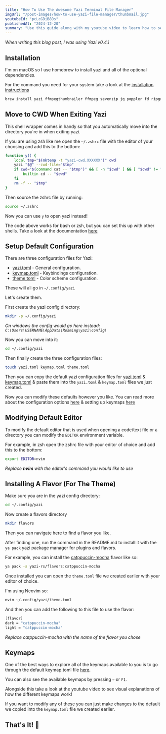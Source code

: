 ```yaml
---
title: "How To Use The Awesome Yazi Terminal File Manager"
imgUrl: "/post-images/how-to-use-yazi-file-manager/thumbnail.jpg"
youtubeId: "pcLcGDiB8Ds"
publishedAt: "2024-12-20"
summary: "Use this guide along with my youtube video to learn how to setup & use the yazi terminal file manager for an awesome boost to your workflow."
---
```


_When writing this blog post, I was using Yazi v0.4.1_

## Installation

I'm on macOS so I use homebrew to install yazi and all of the optional dependencies.

For the command you need for your system take a look at the [installation instructions](https://yazi-rs.github.io/docs/installation)

```bash
brew install yazi ffmpegthumbnailer ffmpeg sevenzip jq poppler fd ripgrep fzf zoxide imagemagick font-symbols-only-nerd-font
```

## Move to CWD When Exiting Yazi

This shell wrapper comes in handy so that you automatically move into the directory you're in when exiting yazi.

If you are using zsh like me open the `~/.zshrc` file with the editor of your choosing and add this to the bottom:

```bash
function y() {
	local tmp="$(mktemp -t "yazi-cwd.XXXXXX")" cwd
	yazi "$@" --cwd-file="$tmp"
	if cwd="$(command cat -- "$tmp")" && [ -n "$cwd" ] && [ "$cwd" != "$PWD" ]; then
		builtin cd -- "$cwd"
	fi
	rm -f -- "$tmp"
}
```

Then source the zshrc file by running:

```bash
source ~/.zshrc
```

Now you can use `y` to open yazi instead!

The code above works for bash or zsh, but you can set this up with other shells. Take a look at the documentation [here](https://yazi-rs.github.io/docs/quick-start#shell-wrapper)

## Setup Default Configuration

There are three configuration files for Yazi:

- [yazi.toml](https://yazi-rs.github.io/docs/configuration/yazi) - General configuration.
- [keymap.toml](https://yazi-rs.github.io/docs/configuration/keymap) - Keybindings configuration.
- [theme.toml](https://yazi-rs.github.io/docs/configuration/theme) - Color scheme configuration.

These will all go in `~/.config/yazi`

Let's create them.

First create the yazi config directory:

```bash
mkdir -p ~/.config/yazi
```

_On windows the config would go here instead: `C:\Users\USERNAME\AppData\Roaming\yazi\config\`_

Now you can move into it:

```bash
cd ~/.config/yazi
```

Then finally create the three configuration files:

```bash
touch yazi.toml keymap.toml theme.toml
```

Then you can copy the default yazi configuration files for [yazi.toml](https://github.com/sxyazi/yazi/blob/shipped/yazi-config/preset/yazi-default.toml) & [keymap.toml](https://github.com/sxyazi/yazi/blob/shipped/yazi-config/preset/keymap-default.toml)
& paste them into the `yazi.toml` & `keymap.toml` files we just created.

Now you can modify these defaults however you like. You can read more about the
configuration options [here](https://yazi-rs.github.io/docs/configuration/yazi) & setting up
keymaps [here](https://yazi-rs.github.io/docs/configuration/keymap)

## Modifying Default Editor

To modify the default editor that is used when opening a code/text file or a directory you can modify the `EDITOR` environment variable.

For example, in zsh open the zshrc file with your editor of choice and add this to the bottom:

```bash
export EDITOR=nvim
```

_Replace **nvim** with the editor's command you would like to use_

## Installing A Flavor (For The Theme)

Make sure you are in the yazi config directory:

```bash
cd ~/.config/yazi
```

Now create a flavors directory

```bash
mkdir flavors
```

Then you can navigate [here](https://github.com/yazi-rs/flavors) to find a flavor you like.

After finding one, run the command in the README.md to install it with the `ya pack` yazi package manager for plugins and flavors.

For example, you can install the [catppuccin-mocha](https://github.com/yazi-rs/flavors/tree/main/catppuccin-mocha.yazi) flavor like so:

```bash
ya pack -a yazi-rs/flavors:catppuccin-mocha
```

Once installed you can open the `theme.toml` file we created earlier with your editor of choice.

I'm using Neovim so:

```bash
nvim ~/.config/yazi/theme.toml
```

And then you can add the following to this file to use the flavor:

```bash
[flavor]
dark = "catppuccin-mocha"
light = "catppuccin-mocha"
```

_Replace catppuccin-mocha with the name of the flavor you chose_

## Keymaps

One of the best ways to explore all of the keymaps available to you is to go through the default
keymap.toml file [here](https://github.com/sxyazi/yazi/blob/shipped/yazi-config/preset/keymap-default.toml).

You can also see the available keymaps by pressing `~` or `F1`.

Alongside this take a look at the youtube video to see visual explanations of how the different keymaps work!

If you want to modify any of these you can just make changes to the default we copied into the `keymap.toml` file we created earlier.

## That's It! 🚀
